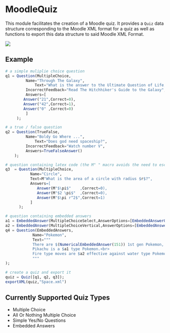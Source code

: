 # MoodleQuiz

This module facilitates the creation of a Moodle quiz. It provides a `Quiz` data structure corresponding to the Moodle XML format for a quiz as well as functions to export this data structure to said Moodle XML Format.

[![](https://img.shields.io/badge/docs-latest-blue.svg)](https://tauu.github.io/MoodleQuiz/latest)

## Example
```julia
# a simple muliplie choice question
q1 = Question(MultipleChoice,
	     Name="Through The Galaxy",
             Text="What is the answer to the Ultimate Question of Life, The Universe, and Everything?",
	     IncorrectFeedback="Read The Hitchhiker's Guide to the Galaxy",
	     Answers=[
		Answer("21",Correct=0),
		Answer("42",Correct=1),
		Answer("0" ,Correct=0)
	     ]
     );

# a true / false question
q2 = Question(TrueFalse,
	     Name="Boldy Go Where ...",
             Text="Does god need spaceship?",
	     IncorrectFeedback="Watch number V",
	     Answers=TrueFalseAnswer()
    );

# question containing latex code (the M" " macro avoids the need to escape $,\,... )
q3  = Question(MultipleChoice,
	       Name="Circle",
	       Text=M"What is the area of a circle with radius $r$?",
	       Answers=[
	          Answer(M"$\pi$"    ,Correct=0),
	          Answer(M"$2 \pi$"  ,Correct=0),
	          Answer(M"$\pi r^2$",Correct=1)
	       ]
      );

# question containing embedded answers
a1 = EmbeddedAnswer(MultipleChoiceSelect,AnswerOptions=[EmbeddedAnswerOption("Electric",Correct=1),EmbeddedAnswerOption("Grass",Correct=0),EmbeddedAnswerOption("Water",Correct=0)]);
a2 = EmbeddedAnswer(MultipleChoiceVertical,AnswerOptions=[EmbeddedAnswerOption("not very",Correct=1),EmbeddedAnswerOption("very",Correct=0)]);
q4 = Question(EmbeddedAnswers,
			Name="Pokemon",
			Text="""
			There are $(NumericalEmbeddedAnswer(151)) 1st gen Pokemon, and $(NumericalEmbeddedAnswer(721)) Pokemon overall.<br>
			Pikachu is a $a1 type Pokemon.<br>
			Fire type moves are $a2 effective against water type Pokemon.
			"""
);

# create a quiz and export it
quiz = Quiz([q1, q2, q3]);
exportXML(quiz,"Space.xml")
```

## Currently Supported Quiz Types
* Multiple Choice
* All Or Nothing Multiple Choice
* Simple Yes/No Questions
* Embedded Answers
